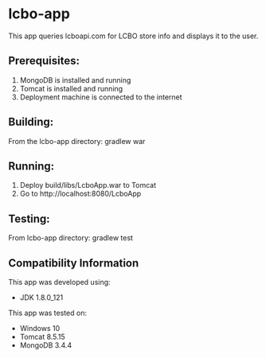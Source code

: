 # lcbo-app

This app queries lcboapi.com for LCBO store info and displays it to the user.


## Prerequisites:

1. MongoDB is installed and running
2. Tomcat is installed and running
3. Deployment machine is connected to the internet

## Building:

From the lcbo-app directory: gradlew war


## Running:

1. Deploy build/libs/LcboApp.war to Tomcat
2. Go to http://localhost:8080/LcboApp


## Testing:

From lcbo-app directory: gradlew test


## Compatibility Information
This app was developed using:
- JDK 1.8.0_121

This app was tested on:
- Windows 10
- Tomcat 8.5.15
- MongoDB 3.4.4

